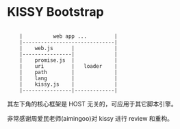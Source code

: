 # KISSY Bootstrap

<pre><code>
    |          web app ...         |
    |------------------------------|
    |    web.js      |             |
    |----------------|             |
    |    promise.js  |             |
    |    uri         |   loader    |
    |    path        |             |
    |    lang        |             |
    |    kissy.js    |             |
    |----------------|-------------|
</code></pre>
其左下角的核心框架是 HOST 无关的，可应用于其它脚本引擎。

非常感谢周爱民老师(aimingoo)对 kissy 进行 review 和重构。